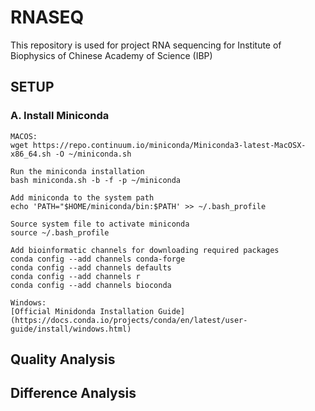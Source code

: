 # RNASEQ
This repository is used for project RNA sequencing for Institute of Biophysics of Chinese Academy of Science (IBP)
## SETUP
### A. Install Miniconda
```
MACOS:
wget https://repo.continuum.io/miniconda/Miniconda3-latest-MacOSX-x86_64.sh -O ~/miniconda.sh

Run the miniconda installation
bash miniconda.sh -b -f -p ~/miniconda

Add miniconda to the system path
echo 'PATH="$HOME/miniconda/bin:$PATH' >> ~/.bash_profile

Source system file to activate miniconda
source ~/.bash_profile

Add bioinformatic channels for downloading required packages
conda config --add channels conda-forge
conda config --add channels defaults
conda config --add channels r
conda config --add channels bioconda

Windows:
[Official Minidonda Installation Guide](https://docs.conda.io/projects/conda/en/latest/user-guide/install/windows.html)
```
## Quality Analysis
## Difference Analysis


